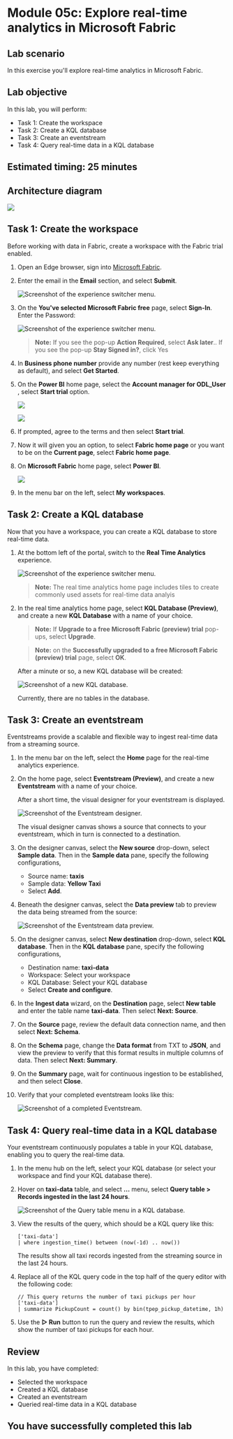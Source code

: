 # Module 05c: Explore real-time analytics in Microsoft Fabric

## Lab scenario
In this exercise you'll explore real-time analytics in Microsoft Fabric.

## Lab objective

In this lab, you will perform:

+ Task 1: Create the workspace
+ Task 2: Create a KQL database
+ Task 3: Create an eventstream
+ Task 4: Query real-time data in a KQL database

## Estimated timing: 25 minutes

## Architecture diagram

![](images/dp900-2.png)

## Task 1: Create the workspace

Before working with data in Fabric, create a workspace with the Fabric trial enabled.

1. Open an Edge browser, sign into [Microsoft Fabric](https://app.fabric.microsoft.com).

1. Enter the email <inject key="AzureAdUserEmail"></inject> in the **Email** section, and select **Submit**.

    ![Screenshot of the experience switcher menu.](./images/DP-900-email.png)

1. On the **You've selected Microsoft Fabric free** page, select **Sign-In**. Enter the Password: <inject key="AzureAdUserPassword"></inject>

   ![Screenshot of the experience switcher menu.](./images/DP-900-signin.png)
   
    >**Note:** If you see the pop-up **Action Required**, select **Ask later**..
   > If you see the pop-up **Stay Signed in?**, click Yes

1.  In **Business phone number** provide any number (rest keep everything as default), and select **Get Started**.

1. On the **Power BI** home page, select the **Account manager for ODL_User <inject key="DeploymentID" enableCopy="false"/>**, select **Start trial** option.

   ![](images//DP-900-accountmanager.png)

   ![](images//DP-900-trial2.png)

1. If prompted, agree to the terms and then select **Start trial**.

1. Now it will given you an option, to select **Fabric home page** or you want to be on the **Current page**, select **Fabric home page**.

1. On  **Microsoft Fabric** home page, select **Power BI**.

   ![](images//msfabric.png)

1. In the menu bar on the left, select **My workspaces**.

## Task 2: Create a KQL database

Now that you have a workspace, you can create a KQL database to store real-time data.

1. At the bottom left of the portal, switch to the **Real Time Analytics** experience.

    ![Screenshot of the experience switcher menu.](./images/fabric-real-time.png)

    >**Note:** The real time analytics home page includes tiles to create commonly used assets for real-time data analyis

2. In the real time analytics home page, select **KQL Database (Preview)**, and create a new **KQL Database** with a name of your choice.

   >**Note:** If **Upgrade to a free Microsoft Fabric (preview) trial** pop-ups, select **Upgrade**.
   
   >**Note:**  on the **Successfully upgraded to a free Microsoft Fabric (preview) trial** page, select **OK**.

    After a minute or so, a new KQL database will be created:

    ![Screenshot of a new KQL database.](./images/kql-database.png)

    Currently, there are no tables in the database.

## Task 3: Create an eventstream

Eventstreams provide a scalable and flexible way to ingest real-time data from a streaming source.

1. In the menu bar on the left, select the **Home** page for the real-time analytics experience.

1. On the home page, select **Eventstream (Preview)**, and create a new **Eventstream** with a name of your choice.

    After a short time, the visual designer for your eventstream is displayed.

    ![Screenshot of the Eventstream designer.](./images/eventstream-designer.png)

    The visual designer canvas shows a source that connects to your eventstream, which in turn is connected to a destination.

1. On the designer canvas, select the **New source** drop-down, select **Sample data**. Then in the **Sample data** pane, specify the following configurations,

   - Source name: **taxis** 
   - Sample data: **Yellow Taxi**
   - Select **Add**.

1. Beneath the designer canvas, select the **Data preview** tab to preview the data being streamed from the source:

    ![Screenshot of the Eventstream data preview.](./images/eventstream-preview.png)

1. On the designer canvas, select **New destination** drop-down, select **KQL database**. Then in the **KQL database** pane, specify the following configurations,
   
   - Destination name: **taxi-data**
   - Workspace: Select your workspace
   - KQL Database: Select your KQL database
   - Select **Create and configure**.

1. In the **Ingest data** wizard, on the **Destination** page, select **New table** and enter the table name **taxi-data**. Then select **Next: Source**.

1. On the **Source** page, review the default data connection name, and then select **Next: Schema**.

1. On the **Schema** page, change the **Data format** from TXT to **JSON**, and view the preview to verify that this format results in multiple columns of data. Then select **Next: Summary**.

1. On the **Summary** page, wait for continuous ingestion to be established, and then select **Close**.

1. Verify that your completed eventstream looks like this:

    ![Screenshot of a completed Eventstream.](./images/complete-eventstream.png)

## Task 4: Query real-time data in a KQL database

Your eventstream continuously populates a table in your KQL database, enabling you to query the real-time data.

1. In the menu hub on the left, select your KQL database (or select your workspace and find your KQL database there).
1. Hover on **taxi-data** table, and select **...** menu, select **Query table > Records ingested in the last 24 hours**.

    ![Screenshot of the Query table menu in a KQL database.](./images/kql-query.png)

1. View the results of the query, which should be a KQL query like this:

    ```kql
    ['taxi-data']
    | where ingestion_time() between (now(-1d) .. now())
    ```

    The results show all taxi records ingested from the streaming source in the last 24 hours.

1. Replace all of the KQL query code in the top half of the query editor with the following code:

    ```kql
    // This query returns the number of taxi pickups per hour
    ['taxi-data']
    | summarize PickupCount = count() by bin(tpep_pickup_datetime, 1h)
    ```

1. Use the **&#9655; Run** button to run the query and review the results, which show the number of taxi pickups for each hour.

## Review
In this lab, you have completed:
- Selected the workspace
- Created a KQL database
- Created an eventstream
- Queried real-time data in a KQL database
  
## You have successfully completed this lab
